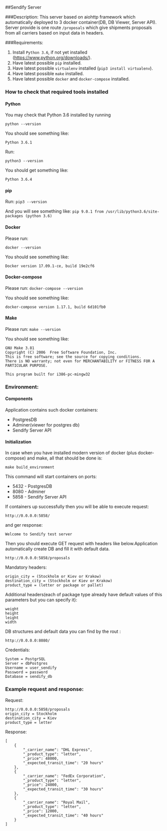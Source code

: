 ##Sendify Server

###Description:
This server based on aiohttp framework which automatically deployed to 3 docker container(DB, DB Viewer, Server API).
Server provide is one route `/proposals` which give shipments proposals from all carriers  based on input data in headers.  

###Requirements:

1. Install `Python 3.6`, if not yet installed (https://www.python.org/downloads/).
2. Have latest possible `pip` installed.
3. Have latest possible `virtualenv` installed (`pip3 install virtualenv`).
4. Have latest possible `make` installed.
5. Have latest possible `docker` and `docker-compose` installed.

### How to check that required tools installed

#### Python

You may check that Python 3.6 installed by running 

```python --version```

You should see something like:

```
Python 3.6.1
```

Run:

```python3 --version```

You should get something like:

```
Python 3.6.4
```

#### pip

Run:
```pip3 --version```

And you will see something like:
```pip 9.0.1 from /usr/lib/python3.6/site-packages (python 3.6)```

#### Docker
Please run:

```docker --version```

You should see something like:

```Docker version 17.09.1-ce, build 19e2cf6```


#### Docker-compose

Please run:
```docker-compose --version```

You should see something like:

```docker-compose version 1.17.1, build 6d101fb0```


#### Make
Please run:
```make --version```

You should see something like:

```
GNU Make 3.81
Copyright (C) 2006  Free Software Foundation, Inc.
This is free software; see the source for copying conditions.
There is NO warranty; not even for MERCHANTABILITY or FITNESS FOR A
PARTICULAR PURPOSE.

This program built for i386-pc-mingw32
```

### Environment:

#### Components

Application contains such docker containers:

* PostgresDB
* Adminer(viewer for postgres db)
* Sendify Server API

#### Initialization

In case when you have installed modern version of docker (plus docker-compose) and make, all that should be done is:

```
make build_environment
```

This command will start containers on ports:

* 5432 - PostgresDB
* 8080 - Adminer
* 5858 - Sendify Server API

If containers up successfully then you will be able to execute request:

```
http://0.0.0.0:5858/
```
and ger response:
```
Welcome to Sendify test server
```


Then you should execute GET request with headers like below.Application automatically create DB and fill it with default data.

```
http://0.0.0.0:5858/proposals
```

Mandatory headers:
```
origin_city = (Stockholm or Kiev or Krakow)
destination_city = (Stockholm or Kiev or Krakow)
product_type = (letter or package or pallet)
```

Additional headers(each of package type already have default values of this parameters but you can specify it):
```
weight
height
leight
width
```

DB structures and default data you can find by the rout :

```
http://0.0.0.0:8080/
```

Credentials:

```
System = PostgrSQL
Server = dbPostgres
Username = user_sendify
Password = password
Database = sendify_db
```

### Example request and response: 

Request:
```
http://0.0.0.0:5858/proposals
origin_city = Stockholm
destination_city = Kiev
product_type = letter
```

Response:

```
[
    {
        "_carrier_name": "DHL Express",
        "_product_type": "letter",
        "_price": 48000,
        "_expected_transit_time": "20 hours"
    },
    {
        "_carrier_name": "FedEx Corporation",
        "_product_type": "letter",
        "_price": 24000,
        "_expected_transit_time": "30 hours"
    },
    {
        "_carrier_name": "Royal Mail",
        "_product_type": "letter",
        "_price": 12000,
        "_expected_transit_time": "40 hours"
    }
]
```
